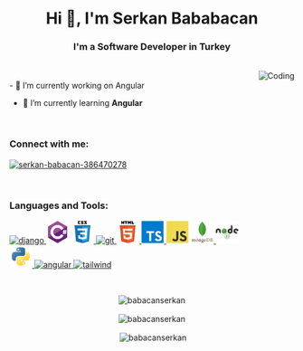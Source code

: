 <h1 align="center">Hi 👋, I'm Serkan Bababacan</h1>
<h3 align="center">I'm a Software Developer in Turkey</h3>
<br>
<img align="right" alt="Coding" witdh="400" height="280" src="https://media.tenor.com/NOYF3f82b_gAAAAC/programmer.gif">

<br>
- 🔭 I’m currently working on Angular

- 🌱 I’m currently learning **Angular**
<br>
<h3 align="left">Connect with me:</h3>
<p align="left">
<a href="https://linkedin.com/in/serkan-babacan-386470278" target="blank"><img align="center" src="https://raw.githubusercontent.com/rahuldkjain/github-profile-readme-generator/master/src/images/icons/Social/linked-in-alt.svg" alt="serkan-babacan-386470278" height="30" width="40" /></a>
</p><br>
<h3 align="left">Languages and Tools:</h3>
<p align="left"><a href="https://www.djangoproject.com/" target="_blank" rel="noreferrer"> <img src="https://cdn.worldvectorlogo.com/logos/django.svg" alt="django" width="40" height="40"/> </a><img src="https://raw.githubusercontent.com/devicons/devicon/master/icons/csharp/csharp-original.svg" alt="csharp" width="40" height="40"/> </a> <a href="https://www.w3schools.com/css/" target="_blank" rel="noreferrer"> <img src="https://raw.githubusercontent.com/devicons/devicon/master/icons/css3/css3-original-wordmark.svg" alt="css3" width="40" height="40"/> </a> <a href="https://git-scm.com/" target="_blank" rel="noreferrer"> <img src="https://www.vectorlogo.zone/logos/git-scm/git-scm-icon.svg" alt="git" width="40" height="40"/> </a> <a href="https://www.w3.org/html/" target="_blank" rel="noreferrer"> <img src="https://raw.githubusercontent.com/devicons/devicon/master/icons/html5/html5-original-wordmark.svg" alt="html5" width="40" height="40"/> </a> <a href="https://developer.mozilla.org/en-US/docs/Web/JavaScript" target="_blank" rel="noreferrer"></a> <a href="https://www.typescriptlang.org/" target="_blank" rel="noreferrer"> <img src="https://raw.githubusercontent.com/devicons/devicon/master/icons/typescript/typescript-original.svg" alt="typescript" width="40" height="40"/> </a> <img src="https://raw.githubusercontent.com/devicons/devicon/master/icons/javascript/javascript-original.svg" alt="javascript" width="40" height="40"/> </a> <a href="https://www.mongodb.com/" target="_blank" rel="noreferrer"> <img src="https://raw.githubusercontent.com/devicons/devicon/master/icons/mongodb/mongodb-original-wordmark.svg" alt="mongodb" width="40" height="40"/> </a> <a href="https://nodejs.org" target="_blank" rel="noreferrer"> <img src="https://raw.githubusercontent.com/devicons/devicon/master/icons/nodejs/nodejs-original-wordmark.svg" alt="nodejs" width="40" height="40"/> </a> <a href="https://www.python.org" target="_blank" rel="noreferrer"> <img src="https://raw.githubusercontent.com/devicons/devicon/master/icons/python/python-original.svg" alt="python" width="40" height="40"/> </a> <a href="https://angular.io" target="_blank" rel="noreferrer"> <img src="https://angular.io/assets/images/logos/angular/angular.svg" alt="angular" width="40" height="40"/> </a> <a href="https://tailwindcss.com/" target="_blank" rel="noreferrer"> <img src="https://www.vectorlogo.zone/logos/tailwindcss/tailwindcss-icon.svg" alt="tailwind" width="40" height="40"/> </a>  </p>
<br>
<p align="center"><img align="center" width="400" src="https://github-readme-stats.vercel.app/api/top-langs?username=babacanserkan&show_icons=true&locale=en&layout=compact" alt="babacanserkan" /></p>

<p align="center"><img align="center" src="https://github-readme-streak-stats.herokuapp.com/?user=babacanserkan&" alt="babacanserkan" /></p>
<p align="center">&nbsp;<img align="center" src="https://github-readme-stats.vercel.app/api?username=babacanserkan&show_icons=true&locale=en" alt="babacanserkan" /></p>
